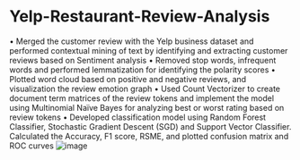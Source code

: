 # Yelp-Restaurant-Review-Analysis

•	Merged the customer review with the Yelp business dataset and performed contextual mining of text by identifying and extracting customer reviews based on Sentiment analysis 
•	Removed stop words, infrequent words and performed lemmatization for identifying the polarity scores
•	Plotted word cloud based on positive and negative reviews, and visualization the review emotion graph
•	Used Count Vectorizer to create document term matrices of the review tokens and implement the model using Multinomial Naïve Bayes for analyzing best or worst rating based on review tokens
•	Developed classification model using Random Forest Classifier, Stochastic Gradient Descent (SGD) and Support Vector Classifier. Calculated the Accuracy, F1 score, RSME, and plotted confusion matrix and ROC curves
![image](https://user-images.githubusercontent.com/76513476/186029970-5da9ae89-001c-47c9-9fbe-bb209ab00f84.png)
